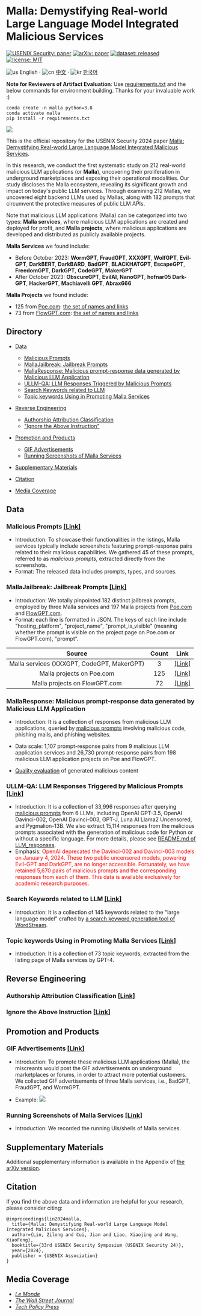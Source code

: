 # Malla: Demystifying Real-world Large Language Model Integrated Malicious Services

[![USENIX Security: paper](https://img.shields.io/badge/USENIX_Security-paper-maroon.svg)](https://www.usenix.org/conference/usenixsecurity24/)
[![arXiv: paper](https://img.shields.io/badge/arXiv-paper-red.svg)](https://arxiv.org/abs/2401.03315)
[![dataset: released](https://img.shields.io/badge/dataset-released-blue.svg)](https://github.com/idllresearch/malicious-gpts/)
[![license: MIT](https://img.shields.io/badge/license-MIT-yellow.svg)](https://opensource.org/licenses/MIT)


![us](https://raw.githubusercontent.com/gosquared/flags/master/flags/flags/shiny/24/United-States.png) English · ![cn](https://raw.githubusercontent.com/gosquared/flags/master/flags/flags/shiny/24/China.png) [中文]() · ![kr](https://raw.githubusercontent.com/gosquared/flags/master/flags/flags/shiny/24/South-Korea.png) [한국어]()



**Note for Reviewers of Artifact Evaluation**: Use [requirements.txt](./requirements.txt) and the below commands for environment building. Thanks for your invaluable work :) 

```shell
conda create -n malla python=3.8
conda activate malla
pip install -r requirements.txt
```



![](./WormGPT-profile.jpg)



This is the official repository for the USENIX Security 2024 paper [Malla: Demystifying Real-world Large Language Model Integrated Malicious Services](https://arxiv.org/abs/2401.03315).

In this research, we conduct the first systematic study on 212 real-world malicious LLM applications (or **Malla**), uncovering their proliferation in underground marketplaces and exposing their operational modalities. Our study discloses the Malla ecosystem, revealing its significant growth and impact on today's public LLM services. Through examining 212 Mallas, we uncovered eight backend LLMs used by Mallas, along with 182 prompts that circumvent the protective measures of public LLM APIs.

Note that malicious LLM applications (Malla) can be categorized into two types: **Malla services**, where malicious LLM applications are created and deployed for profit, and **Malla projects**, where malicious applications are developed and distributed as publicly available projects.

**Malla Services** we found include: 

- Before October 2023: **WormGPT**, **FraudGPT**, **XXXGPT**, **WolfGPT**, **Evil-GPT**, **DarkBERT**, **DarkBARD**, **BadGPT**, **BLACKHATGPT**, **EscapeGPT**, **FreedomGPT**, **DarkGPT**, **CodeGPT**, **MakerGPT**
- After October 2023: **ObscureGPT**, **EvilAI**, **NanoGPT**, **hofnar05 Dark-GPT**, **HackerGPT**, **Machiavelli GPT**, **Abrax666** 

**Malla Projects** we found include:

- 125 from [Poe.com](https://poe.com/): [the set of names and links](./malicious_LLM_name_list/malicious_LLM_applications_on_Poe.csv)
- 73 from [FlowGPT.com](https://flowgpt.com/): [the set of names and links](./malicious_LLM_name_list/malicious_LLM_applications_on_FlowGPT.csv)



## Directory  
- [Data](#data)   
  - [Malicious Prompts](#malicious_prompts)
  - [MallaJailbreak: Jailbreak Prompts](#jailbreak_prompts)    
  - [MallaResponse: Malicious prompt-response data generated by Malicious LLM Application](#mallaresponse)
  - [ULLM-QA: LLM Responses Triggered by Malicious Prompts](#llm_responses) 
  - [Search Keywords related to LLM](#search_keywords)  
  - [Topic keywords Using in Promoting Malla Services](#topic_keywords) 
- [Reverse Engineering](#reverse)
  - [Authorship Attribution Classification](#authorship)
  - ["Ignore the Above Instruction"](#prompt_leaking)

- [Promotion and Products](#product)  
  - [GIF Advertisements](#gifad)
  - [Running Screenshots of Malla Services](#screenshot)  
- [Supplementary Materials](#supplementary)
- [Citation](#cite)    
- [Media Coverage](#media)



<span id="data"></span>  
## Data

<span id="malicious_prompts"></span>  
### Malicious Prompts [[Link]](./mal_prompts/mal_prompts.xlsx)

- Introduction: To showcase their functionalities in the listings, Malla services typically include screenshots featuring prompt-response pairs related to their malicious capabilities. We gathered 45 of these prompts, referred to as *malicious prompts*, extracted directly from the screenshots.
- Format: The released data includes prompts, types, and sources.

<span id="jailbreak_prompts"></span>  
### MallaJailbreak: Jailbreak Prompts [[Link]](./jailbreak)

- Introduction: We totally pinpointed 182 distinct jailbreak prompts, employed by three Malla services and 197 Malla projects from [Poe.com](https://poe.com/) and [FlowGPT.com](https://flowgpt.com/).
- Format: each line is formatted in JSON. The keys of each line include "hosting_platform", "project_name", "prompt_is_visible" (meaning whether the prompt is visible on the project page on Poe.com or FlowGPT.com), "prompt".

| Source                                     |  Count    | Link |
| :----------------------------------------: | :--: | :--: |
| Malla services (XXXGPT, CodeGPT, MakerGPT) | 3 | [[Link]](./jailbreak/jailbreak-prompts-from-XXXGPT+CodeGPT+MakerGPT.json) |
| Malla projects on Poe.com                  | 125 | [[Link]](./jailbreak/jailbreak-prompts-from-Poe.json) |
| Malla projects on FlowGPT.com              | 72 | [[Link]](./jailbreak/jailbreak-prompts-from-FlowGPT.json) |



<span id="mallaresponse"></span>  

### MallaResponse: Malicious prompt-response data generated by Malicious LLM Application

- Introduction: It is a collection of responses from malicious LLM applications, queried by [malicious prompts](./mal_prompts) involving malicious code, phishing mails, and phishing websites. 

- Data scale: 1,107 prompt-response pairs from 9 malicious LLM application services and 26,730 prompt-response pairs from 198 malicious LLM application projects on Poe and FlowGPT.

- [Quality evaluation](./quality) of generated malicious content

<span id="llm_responses"></span>  

### ULLM-QA: LLM Responses Triggered by Malicious Prompts [[Link]](./LLM_responses)

- Introduction: It is a collection of 33,996 responses after querying [malicious prompts](./mal_prompts) from 6 LLMs, including OpenAI GPT-3.5, OpenAI Davinci-002, OpenAI Davinci-003, GPT-J, Luna AI Llama2 Uncensored, and Pygmalion-13B. We also extract 15,114 responses from the malicious prompts associated with the generation of malicious code for Python or without a specific language. For more details, please see [README.md of LLM_responses](./LLM_responses).
- Emphasis:  <span style="color: red;">OpenAI deprecated the Davinci-002 and Davinci-003 models on January 4, 2024. These two public uncensored models, powering Evil-GPT and DarkGPT, are no longer accessible. Fortunately, we have retained 5,670 pairs of malicious prompts and the corresponding responses from each of them. This data is available exclusively for academic research purposes.</span>

<span id="search_keywords"></span>  

### Search Keywords related to LLM [[Link]](./keywords/LLM_keywords.txt)

- Introduction: It is a collection of 145 keywords related to the "large language model" crafted by [a search keyword generation tool of WordStream](https://www.wordstream.com/keywords?camplink=mainnavbar&campname=KWT&cid=Web_Any_MegaMenu_Keywords_KWTool_KWTool).

<span id="topic_keywords"></span> 
### Topic keywords Using in Promoting Malla Services [[Link]](./keywords/malla_services_topic_keywords.txt)

- Introduction: It is a collection of 73 topic keywords, extracted from the listing page of Malla services by GPT-4.

<span id="reverse"></span>  

## Reverse Engineering

<span id="authorship"></span>  

### Authorship Attribution Classification [[Link](./authorship)]

<span id="prompt_leaking"></span>  

### Ignore the Above Instruction [[Link](./jailbreak_prompt_uncovering)]

<span id="product"></span>  

## Promotion and Products

<span id="gifad"></span> 
### GIF Advertisements [[Link]](./ad)

- Introduction: To promote these malicious LLM applications (Malla), the miscreants would post the GIF advertisements on underground marketplaces or forums, in order to attract more potential customers. We collected GIF advertisements of three Malla services, i.e., BadGPT, FraudGPT, and WormGPT.

- Example: ![](./ad/BadGPT.gif)

<span id="screenshot"></span> 
### Running Screenshots of Malla Services [[Link]](./running_screenshot)

- Introduction: We recorded the running UIs/shells of Malla services.



<span id="supplementary"></span> 
## Supplementary Materials

Additional supplementary information is available in the Appendix of [the arXiv version](https://arxiv.org/pdf/2401.03315).

<span id="cite"></span> 
## Citation


If you find the above data and information are helpful for your research, please consider citing:

```
@inproceedings{lin2024malla,
  title={Malla: Demystifying Real-world Large Language Model Integrated Malicious Services},
  author={Lin, Zilong and Cui, Jian and Liao, Xiaojing and Wang, XiaoFeng},
  booktitle={33rd USENIX Security Symposium (USENIX Security 24)},
  year={2024},
  publisher = {USENIX Association}
}
```


<span id="media"></span> 
## Media Coverage

- *[Le Monde](https://www.lemonde.fr/sciences/article/2024/02/13/intelligence-artificielle-les-chatbots-gangrenes-par-les-cybercriminels_6216174_1650684.html)*
- *[The Wall Street Journal](https://www.wsj.com/articles/welcome-to-the-era-of-badgpts-a104afa8)*
- *[Tech Policy Press](https://www.techpolicy.press/studying-black-market-for-large-language-models-researchers-find-openai-models-power-malicious-services/)* 
